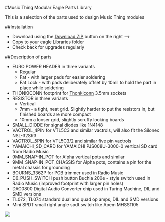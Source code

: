#Music Thing Modular Eagle Parts Library 

This is a selection of the parts used to design Music Thing modules 

##Installation 
- Download using the [Download ZIP](https://github.com/TomWhitwell/MTM-Parts-Library/archive/master.zip) button on the right --> 
- Copy to your eagle Libraries folder 
- Check back for upgrades regularly 

##Description of parts 
- EURO POWER HEADER in three variants 
    - Regular 
    - Fat - with larger pads for easier soldering 
    - Fat Lock - with pads deliberately offset by 10mil to hold the part in place while soldering 
- THONKICONN footprint for [Thonkiconn](http://www.thonk.co.uk/shop/thonkiconn-3-5mm-jack-sockets-x50/) 3.5mm sockets 
- RESISTOR in three variants 
    - Vertical 
    - 7mm - a tight, neat grid. Slightly harder to put the resistors in, but finished boards are more compact 
    - 10mm a looser grid, slightly scruffy looking boards 
- SMALL_DIODE for signal diodes like 1N4148
- VACTROL_4PIN for VTL5C3 and similar vactrols, will also fit the Silonex NSL-32SR3 
- VACTROL_5PIN for VTL5C3/2 and similar five pin vactrols 
- YAMAICHI_SD_CARD for YAMAICHI PJS008U-3000-0 vertical SD card from Radio Music
- 9MM_SNAP-IN_POT for Alpha vertical pots and similar 
- 9MM_SNAP-IN_POT_CHASSIS for Alpha pots, contains a pin for the metal chassis for grounding 
- BOURNS_3362P for PCB trimmer used in Radio Music
- D6_PUSH_SWITCH push button Buchla 200e - style switch used in Radio Music (improved footprint with larger pin holes) 
- DAC0800 Digital Audio Converter chip used in Turing Machine, DIL and SMD versions 
- TL072, TL074 standard dual and quad op amps, DIL and SMD versions 
- Mini SPDT small right angle spdt switch like Apem MHSS1105  



![](https://igcdn-photos-g-a.akamaihd.net/hphotos-ak-xaf1/t51.2885-15/11005191_834837696551254_97103939_n.jpg)

